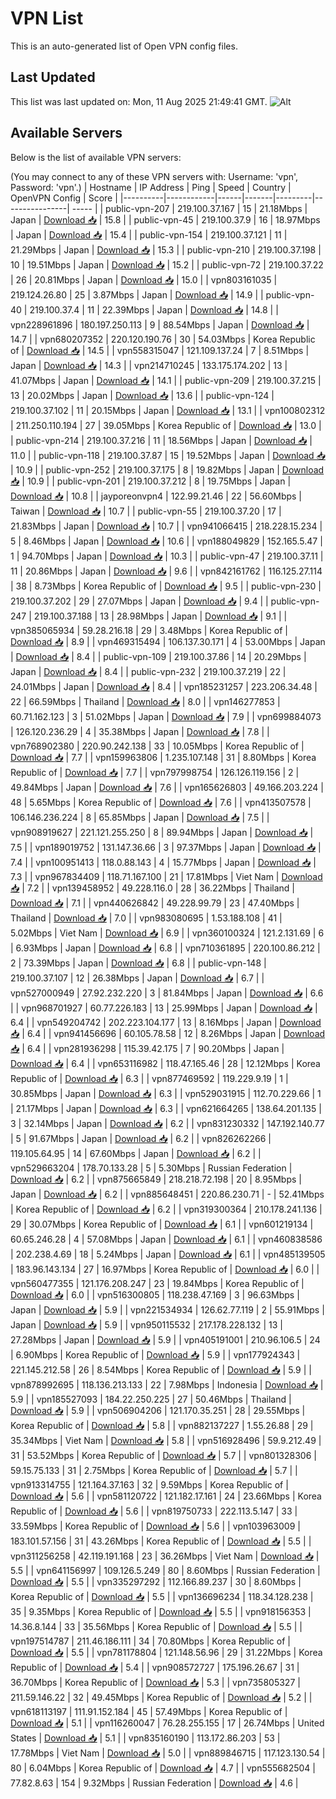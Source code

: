 # VPN List

This is an auto-generated list of Open VPN config files.

## Last Updated

This list was last updated on: Mon, 11 Aug 2025 21:49:41 GMT.
![Alt](https://repobeats.axiom.co/api/embed/186b98318ef1479477931607c1ad7d823f12451f.svg "Repobeats analytics image")

## Available Servers

Below is the list of available VPN servers:

(You may connect to any of these VPN servers with: Username: 'vpn', Password: 'vpn'.)
| Hostname | IP Address | Ping | Speed | Country | OpenVPN Config | Score |
|----------|------------|------|-------|---------|----------------| ----- |
| public-vpn-207 | 219.100.37.167 | 15 | 21.18Mbps | Japan | [Download 📥](./configs/server_0_JP.ovpn) | 15.8 |
| public-vpn-45 | 219.100.37.9 | 16 | 18.97Mbps | Japan | [Download 📥](./configs/server_1_JP.ovpn) | 15.4 |
| public-vpn-154 | 219.100.37.121 | 11 | 21.29Mbps | Japan | [Download 📥](./configs/server_2_JP.ovpn) | 15.3 |
| public-vpn-210 | 219.100.37.198 | 10 | 19.51Mbps | Japan | [Download 📥](./configs/server_3_JP.ovpn) | 15.2 |
| public-vpn-72 | 219.100.37.22 | 26 | 20.81Mbps | Japan | [Download 📥](./configs/server_4_JP.ovpn) | 15.0 |
| vpn803161035 | 219.124.26.80 | 25 | 3.87Mbps | Japan | [Download 📥](./configs/server_5_JP.ovpn) | 14.9 |
| public-vpn-40 | 219.100.37.4 | 11 | 22.39Mbps | Japan | [Download 📥](./configs/server_6_JP.ovpn) | 14.8 |
| vpn228961896 | 180.197.250.113 | 9 | 88.54Mbps | Japan | [Download 📥](./configs/server_7_JP.ovpn) | 14.7 |
| vpn680207352 | 220.120.190.76 | 30 | 54.03Mbps | Korea Republic of | [Download 📥](./configs/server_8_KR.ovpn) | 14.5 |
| vpn558315047 | 121.109.137.24 | 7 | 8.51Mbps | Japan | [Download 📥](./configs/server_9_JP.ovpn) | 14.3 |
| vpn214710245 | 133.175.174.202 | 13 | 41.07Mbps | Japan | [Download 📥](./configs/server_10_JP.ovpn) | 14.1 |
| public-vpn-209 | 219.100.37.215 | 13 | 20.02Mbps | Japan | [Download 📥](./configs/server_11_JP.ovpn) | 13.6 |
| public-vpn-124 | 219.100.37.102 | 11 | 20.15Mbps | Japan | [Download 📥](./configs/server_12_JP.ovpn) | 13.1 |
| vpn100802312 | 211.250.110.194 | 27 | 39.05Mbps | Korea Republic of | [Download 📥](./configs/server_13_KR.ovpn) | 13.0 |
| public-vpn-214 | 219.100.37.216 | 11 | 18.56Mbps | Japan | [Download 📥](./configs/server_14_JP.ovpn) | 11.0 |
| public-vpn-118 | 219.100.37.87 | 15 | 19.52Mbps | Japan | [Download 📥](./configs/server_15_JP.ovpn) | 10.9 |
| public-vpn-252 | 219.100.37.175 | 8 | 19.82Mbps | Japan | [Download 📥](./configs/server_16_JP.ovpn) | 10.9 |
| public-vpn-201 | 219.100.37.212 | 8 | 19.75Mbps | Japan | [Download 📥](./configs/server_17_JP.ovpn) | 10.8 |
| jayporeonvpn4 | 122.99.21.46 | 22 | 56.60Mbps | Taiwan | [Download 📥](./configs/server_18_TW.ovpn) | 10.7 |
| public-vpn-55 | 219.100.37.20 | 17 | 21.83Mbps | Japan | [Download 📥](./configs/server_19_JP.ovpn) | 10.7 |
| vpn941066415 | 218.228.15.234 | 5 | 8.46Mbps | Japan | [Download 📥](./configs/server_20_JP.ovpn) | 10.6 |
| vpn188049829 | 152.165.5.47 | 1 | 94.70Mbps | Japan | [Download 📥](./configs/server_21_JP.ovpn) | 10.3 |
| public-vpn-47 | 219.100.37.11 | 11 | 20.86Mbps | Japan | [Download 📥](./configs/server_22_JP.ovpn) | 9.6 |
| vpn842161762 | 116.125.27.114 | 38 | 8.73Mbps | Korea Republic of | [Download 📥](./configs/server_23_KR.ovpn) | 9.5 |
| public-vpn-230 | 219.100.37.202 | 29 | 27.07Mbps | Japan | [Download 📥](./configs/server_24_JP.ovpn) | 9.4 |
| public-vpn-247 | 219.100.37.188 | 13 | 28.98Mbps | Japan | [Download 📥](./configs/server_25_JP.ovpn) | 9.1 |
| vpn385065934 | 59.28.216.18 | 29 | 3.48Mbps | Korea Republic of | [Download 📥](./configs/server_26_KR.ovpn) | 8.9 |
| vpn469315494 | 106.137.30.171 | 4 | 53.00Mbps | Japan | [Download 📥](./configs/server_27_JP.ovpn) | 8.4 |
| public-vpn-109 | 219.100.37.86 | 14 | 20.29Mbps | Japan | [Download 📥](./configs/server_28_JP.ovpn) | 8.4 |
| public-vpn-232 | 219.100.37.219 | 22 | 24.01Mbps | Japan | [Download 📥](./configs/server_29_JP.ovpn) | 8.4 |
| vpn185231257 | 223.206.34.48 | 22 | 66.59Mbps | Thailand | [Download 📥](./configs/server_30_TH.ovpn) | 8.0 |
| vpn146277853 | 60.71.162.123 | 3 | 51.02Mbps | Japan | [Download 📥](./configs/server_31_JP.ovpn) | 7.9 |
| vpn699884073 | 126.120.236.29 | 4 | 35.38Mbps | Japan | [Download 📥](./configs/server_32_JP.ovpn) | 7.8 |
| vpn768902380 | 220.90.242.138 | 33 | 10.05Mbps | Korea Republic of | [Download 📥](./configs/server_33_KR.ovpn) | 7.7 |
| vpn159963806 | 1.235.107.148 | 31 | 8.80Mbps | Korea Republic of | [Download 📥](./configs/server_34_KR.ovpn) | 7.7 |
| vpn797998754 | 126.126.119.156 | 2 | 49.84Mbps | Japan | [Download 📥](./configs/server_35_JP.ovpn) | 7.6 |
| vpn165626803 | 49.166.203.224 | 48 | 5.65Mbps | Korea Republic of | [Download 📥](./configs/server_36_KR.ovpn) | 7.6 |
| vpn413507578 | 106.146.236.224 | 8 | 65.85Mbps | Japan | [Download 📥](./configs/server_37_JP.ovpn) | 7.5 |
| vpn908919627 | 221.121.255.250 | 8 | 89.94Mbps | Japan | [Download 📥](./configs/server_38_JP.ovpn) | 7.5 |
| vpn189019752 | 131.147.36.66 | 3 | 97.37Mbps | Japan | [Download 📥](./configs/server_39_JP.ovpn) | 7.4 |
| vpn100951413 | 118.0.88.143 | 4 | 15.77Mbps | Japan | [Download 📥](./configs/server_40_JP.ovpn) | 7.3 |
| vpn967834409 | 118.71.167.100 | 21 | 17.81Mbps | Viet Nam | [Download 📥](./configs/server_41_VN.ovpn) | 7.2 |
| vpn139458952 | 49.228.116.0 | 28 | 36.22Mbps | Thailand | [Download 📥](./configs/server_42_TH.ovpn) | 7.1 |
| vpn440626842 | 49.228.99.79 | 23 | 47.40Mbps | Thailand | [Download 📥](./configs/server_43_TH.ovpn) | 7.0 |
| vpn983080695 | 1.53.188.108 | 41 | 5.02Mbps | Viet Nam | [Download 📥](./configs/server_44_VN.ovpn) | 6.9 |
| vpn360100324 | 121.2.131.69 | 6 | 6.93Mbps | Japan | [Download 📥](./configs/server_45_JP.ovpn) | 6.8 |
| vpn710361895 | 220.100.86.212 | 2 | 73.39Mbps | Japan | [Download 📥](./configs/server_46_JP.ovpn) | 6.8 |
| public-vpn-148 | 219.100.37.107 | 12 | 26.38Mbps | Japan | [Download 📥](./configs/server_47_JP.ovpn) | 6.7 |
| vpn527000949 | 27.92.232.220 | 3 | 81.84Mbps | Japan | [Download 📥](./configs/server_48_JP.ovpn) | 6.6 |
| vpn968701927 | 60.77.226.183 | 13 | 25.99Mbps | Japan | [Download 📥](./configs/server_49_JP.ovpn) | 6.4 |
| vpn549204742 | 202.223.104.177 | 13 | 8.16Mbps | Japan | [Download 📥](./configs/server_50_JP.ovpn) | 6.4 |
| vpn941456696 | 60.105.78.58 | 12 | 8.26Mbps | Japan | [Download 📥](./configs/server_51_JP.ovpn) | 6.4 |
| vpn281936298 | 115.39.42.175 | 7 | 90.20Mbps | Japan | [Download 📥](./configs/server_52_JP.ovpn) | 6.4 |
| vpn653116982 | 118.47.165.46 | 28 | 12.12Mbps | Korea Republic of | [Download 📥](./configs/server_53_KR.ovpn) | 6.3 |
| vpn877469592 | 119.229.9.19 | 1 | 30.85Mbps | Japan | [Download 📥](./configs/server_54_JP.ovpn) | 6.3 |
| vpn529031915 | 112.70.229.66 | 1 | 21.17Mbps | Japan | [Download 📥](./configs/server_55_JP.ovpn) | 6.3 |
| vpn621664265 | 138.64.201.135 | 3 | 32.14Mbps | Japan | [Download 📥](./configs/server_56_JP.ovpn) | 6.2 |
| vpn831230332 | 147.192.140.77 | 5 | 91.67Mbps | Japan | [Download 📥](./configs/server_57_JP.ovpn) | 6.2 |
| vpn826262266 | 119.105.64.95 | 14 | 67.60Mbps | Japan | [Download 📥](./configs/server_58_JP.ovpn) | 6.2 |
| vpn529663204 | 178.70.133.28 | 5 | 5.30Mbps | Russian Federation | [Download 📥](./configs/server_59_RU.ovpn) | 6.2 |
| vpn875665849 | 218.218.72.198 | 20 | 8.95Mbps | Japan | [Download 📥](./configs/server_60_JP.ovpn) | 6.2 |
| vpn885648451 | 220.86.230.71 | - | 52.41Mbps | Korea Republic of | [Download 📥](./configs/server_61_KR.ovpn) | 6.2 |
| vpn319300364 | 210.178.241.136 | 29 | 30.07Mbps | Korea Republic of | [Download 📥](./configs/server_62_KR.ovpn) | 6.1 |
| vpn601219134 | 60.65.246.28 | 4 | 57.08Mbps | Japan | [Download 📥](./configs/server_63_JP.ovpn) | 6.1 |
| vpn460838586 | 202.238.4.69 | 18 | 5.24Mbps | Japan | [Download 📥](./configs/server_64_JP.ovpn) | 6.1 |
| vpn485139505 | 183.96.143.134 | 27 | 16.97Mbps | Korea Republic of | [Download 📥](./configs/server_65_KR.ovpn) | 6.0 |
| vpn560477355 | 121.176.208.247 | 23 | 19.84Mbps | Korea Republic of | [Download 📥](./configs/server_66_KR.ovpn) | 6.0 |
| vpn516300805 | 118.238.47.169 | 3 | 96.63Mbps | Japan | [Download 📥](./configs/server_67_JP.ovpn) | 5.9 |
| vpn221534934 | 126.62.77.119 | 2 | 55.91Mbps | Japan | [Download 📥](./configs/server_68_JP.ovpn) | 5.9 |
| vpn950115532 | 217.178.228.132 | 13 | 27.28Mbps | Japan | [Download 📥](./configs/server_69_JP.ovpn) | 5.9 |
| vpn405191001 | 210.96.106.5 | 24 | 6.90Mbps | Korea Republic of | [Download 📥](./configs/server_70_KR.ovpn) | 5.9 |
| vpn177924343 | 221.145.212.58 | 26 | 8.54Mbps | Korea Republic of | [Download 📥](./configs/server_71_KR.ovpn) | 5.9 |
| vpn878992695 | 118.136.213.133 | 22 | 7.98Mbps | Indonesia | [Download 📥](./configs/server_72_ID.ovpn) | 5.9 |
| vpn185527093 | 184.22.250.225 | 27 | 50.46Mbps | Thailand | [Download 📥](./configs/server_73_TH.ovpn) | 5.9 |
| vpn506904206 | 121.170.35.251 | 28 | 29.55Mbps | Korea Republic of | [Download 📥](./configs/server_74_KR.ovpn) | 5.8 |
| vpn882137227 | 1.55.26.88 | 29 | 35.34Mbps | Viet Nam | [Download 📥](./configs/server_75_VN.ovpn) | 5.8 |
| vpn516928496 | 59.9.212.49 | 31 | 53.52Mbps | Korea Republic of | [Download 📥](./configs/server_76_KR.ovpn) | 5.7 |
| vpn801328306 | 59.15.75.133 | 31 | 2.75Mbps | Korea Republic of | [Download 📥](./configs/server_77_KR.ovpn) | 5.7 |
| vpn913314755 | 121.164.37.163 | 32 | 9.59Mbps | Korea Republic of | [Download 📥](./configs/server_78_KR.ovpn) | 5.6 |
| vpn581120722 | 121.182.17.161 | 24 | 23.66Mbps | Korea Republic of | [Download 📥](./configs/server_79_KR.ovpn) | 5.6 |
| vpn819750733 | 222.113.5.147 | 33 | 33.59Mbps | Korea Republic of | [Download 📥](./configs/server_80_KR.ovpn) | 5.6 |
| vpn103963009 | 183.101.57.156 | 31 | 43.26Mbps | Korea Republic of | [Download 📥](./configs/server_81_KR.ovpn) | 5.5 |
| vpn311256258 | 42.119.191.168 | 23 | 36.26Mbps | Viet Nam | [Download 📥](./configs/server_82_VN.ovpn) | 5.5 |
| vpn641156997 | 109.126.5.249 | 80 | 8.60Mbps | Russian Federation | [Download 📥](./configs/server_83_RU.ovpn) | 5.5 |
| vpn335297292 | 112.166.89.237 | 30 | 8.60Mbps | Korea Republic of | [Download 📥](./configs/server_84_KR.ovpn) | 5.5 |
| vpn136696234 | 118.34.128.238 | 35 | 9.35Mbps | Korea Republic of | [Download 📥](./configs/server_85_KR.ovpn) | 5.5 |
| vpn918156353 | 14.36.8.144 | 33 | 35.56Mbps | Korea Republic of | [Download 📥](./configs/server_86_KR.ovpn) | 5.5 |
| vpn197514787 | 211.46.186.111 | 34 | 70.80Mbps | Korea Republic of | [Download 📥](./configs/server_87_KR.ovpn) | 5.5 |
| vpn781178804 | 121.148.56.96 | 29 | 31.22Mbps | Korea Republic of | [Download 📥](./configs/server_88_KR.ovpn) | 5.4 |
| vpn908572727 | 175.196.26.67 | 31 | 36.70Mbps | Korea Republic of | [Download 📥](./configs/server_89_KR.ovpn) | 5.3 |
| vpn735805327 | 211.59.146.22 | 32 | 49.45Mbps | Korea Republic of | [Download 📥](./configs/server_90_KR.ovpn) | 5.2 |
| vpn618113197 | 111.91.152.184 | 45 | 57.49Mbps | Korea Republic of | [Download 📥](./configs/server_91_KR.ovpn) | 5.1 |
| vpn116260047 | 76.28.255.155 | 17 | 26.74Mbps | United States | [Download 📥](./configs/server_92_US.ovpn) | 5.1 |
| vpn835160190 | 113.172.86.203 | 53 | 17.78Mbps | Viet Nam | [Download 📥](./configs/server_93_VN.ovpn) | 5.0 |
| vpn889846715 | 117.123.130.54 | 80 | 6.04Mbps | Korea Republic of | [Download 📥](./configs/server_94_KR.ovpn) | 4.7 |
| vpn555682504 | 77.82.8.63 | 154 | 9.32Mbps | Russian Federation | [Download 📥](./configs/server_95_RU.ovpn) | 4.6 |
